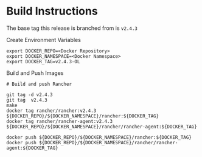 # Build Instructions

The base tag this release is branched from is `v2.4.3`


Create Environment Variables

```
export DOCKER_REPO=<Docker Repository>
export DOCKER_NAMESPACE=<Docker Namespace>
export DOCKER_TAG=v2.4.3-OL
```

Build and Push Images

```
# Build and push Rancher

git tag -d v2.4.3 
git tag  v2.4.3 
make
docker tag rancher/rancher:v2.4.3  ${DOCKER_REPO}/${DOCKER_NAMESPACE}/rancher:${DOCKER_TAG}
docker tag rancher/rancher-agent:v2.4.3  ${DOCKER_REPO}/${DOCKER_NAMESPACE}/rancher/rancher-agent:${DOCKER_TAG}

docker push ${DOCKER_REPO}/${DOCKER_NAMESPACE}/rancher:${DOCKER_TAG}
docker push ${DOCKER_REPO}/${DOCKER_NAMESPACE}/rancher/rancher-agent:${DOCKER_TAG}
```
